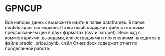 # GPNCUP
Все наборы данных вы можете найти в папке dataframes. 
В папке models хранятся модели. 
Папка result содержит файл с итоговым предсказанием цен в двух форматах (csv и parquet). 
Весь код с комментариями, выводами, иллюстрациями и пояснениями находится в файле predict_price.ipynb. Файл Отчет.docx содержит отчет по проделанной работе.
